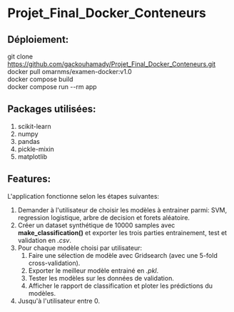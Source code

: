 # Projet_Final_Docker_Conteneurs  
## Déploiement:  
git clone https://github.com/gackouhamady/Projet_Final_Docker_Conteneurs.git  
docker pull omarnms/examen-docker:v1.0  
docker compose build  
docker compose run --rm app 
## Packages utilisées:
1. scikit-learn
2. numpy
3. pandas
4. pickle-mixin
5. matplotlib
## Features:  
L'application fonctionne selon les étapes suivantes:
1. Demander à l'utilisateur de choisir les modèles à entrainer parmi: SVM, regression logistique, arbre de decision et forets aléatoire.
2. Créer un dataset synthétique de 10000 samples avec **make_classification()** et exporter les trois parties entrainement, test et validation en *.csv*.
3. Pour chaque modèle choisi par utilisateur:
   1. Faire une sélection de modèle avec Gridsearch (avec une 5-fold cross-validation).
   2. Exporter le meilleur modèle entrainé en *.pkl*.
   3. Tester les modèles sur les données de validation.
   4. Afficher le rapport de classification et ploter les prédictions du modèles.
4. Jusqu'à l'utilisateur entre 0.
